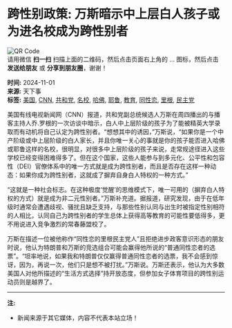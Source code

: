# 跨性别政策: 万斯暗示中上层白人孩子或为进名校成为跨性别者

![QR Code](https://chart.googleapis.com/chart?chs=280x280&cht=qr&choe=UTF-8&chl=http%3A%2F%2Fwww.vancouverren.com%2Fpda%2Fnews%2Fop%3Dview%2Fsid%3D1044858%2Fapp%3Dweixin%2Fruid%3D1%2Flang%3Dschinese.html)  
请用微信 **扫一扫** 扫描上面的二维码，然后点击页面右上角的 ... 图标，然后点击 **发送给朋友** 或 **分享到朋友圈**，谢谢！

**时间:** 2024-11-01  
**来源:** 天下事  
**标签:** [美国](News/tags/tag=%C3%C0%B9%FA/lang=schinese.html?utm_source=westca&utm_medium=tag&utm_campaign=news_extend), [CNN](News/tags/tag=CNN/lang=schinese.html?utm_source=westca&utm_medium=tag&utm_campaign=news_extend), [共和党](News/tags/tag=%B9%B2%BA%CD%B5%B3/lang=schinese.html?utm_source=westca&utm_medium=tag&utm_campaign=news_extend), [名校](News/tags/tag=%C3%FB%D0%A3/lang=schinese.html?utm_source=westca&utm_medium=tag&utm_campaign=news_extend), [哈佛](News/tags/tag=%B9%FE%B7%F0/lang=schinese.html?utm_source=westca&utm_medium=tag&utm_campaign=news_extend), [耶鲁](News/tags/tag=%C2%F0%B0%A1/lang=schinese.html?utm_source=westca&utm_medium=tag&utm_campaign=news_extend), [教育](News/tags/tag=%BD%CC%D3%FD/lang=schinese.html?utm_source=westca&utm_medium=tag&utm_campaign=news_extend), [同性恋](News/tags/tag=%CD%AC%D0%D4%C1%B5/lang=schinese.html?utm_source=westca&utm_medium=tag&utm_campaign=news_extend), [里根](News/tags/tag=%C0%EF%B8%F9/lang=schinese.html?utm_source=westca&utm_medium=tag&utm_campaign=news_extend), [民主党](News/tags/tag=%C3%F1%D6%F7%B5%B3/lang=schinese.html?utm_source=westca&utm_medium=tag&utm_campaign=news_extend)

美国有线电视新闻网（CNN）报道，共和党副总统候选人万斯在周四播出的与播客主持人乔.罗根的一次访谈中暗示，白人中上层阶级的孩子为了能被精英大学录取而有动机将自己认定为跨性别者。“想想其中的诱因，”万斯说，“如果你是一个中产阶级或中上层阶级的白人家长，并且你唯一关心的事就是你的孩子能否进入哈佛或耶鲁这样的名校，很明显，对很多中上层阶级的孩子来说，走常规途径进入这些学校已经变得困难得多了。但在这个国家，这些人能参与到多元化、公平性和包容性（DEI）官僚体系中的唯一方式就是成为跨性别者，而且是否存在这样一种动态：如果你成为跨性别者，这就成了摒弃自身白人特权的一种方式。”

“这就是一种社会标志。在这种极度‘觉醒’的思维模式下，唯一可用的（摒弃白人特权的方式）就是成为非二元性别者。”万斯补充道。据报道，研究发现，由于在低年级时通常会遭遇歧视、骚扰且缺乏支持，与那些性别认同与出生时被指定性别相符的人相比，认同自己为跨性别者的学生总体上获得高等教育的可能性要低得多，更不用说进入竞争激烈的常春藤盟校了。

万斯在描述一位被他称作“同性恋的里根民主党人”且拒绝进步政客意识形态的朋友时说，他认为特朗普和万斯的竞选组合可能会赢得他所说的“普通同性恋者的选票”。“坦率地说，如果我和特朗普仅仅赢得普通同性恋者的选票，我不会感到惊讶，因为，再说一次，他们只是想不被打扰。”万斯说。万斯还表示，他认为大多数美国人对他所描述的“生活方式选择”持开放态度，但参加女子体育项目的跨性别运动员则是越界了。  

---

**注:**  
- 新闻来源于其它媒体，内容不代表本站立场！